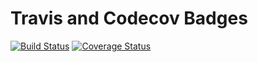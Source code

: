 # Travis and Codecov Badges
[![Build Status](https://travis-ci.com/DiegoZertuche/cs107test.svg?branch=master)](https://travis-ci.com/DiegoZertuche/cs107test)
[![Coverage Status](https://codecov.io/gh/DiegoZertuche/cs107test/branch/master/graph/badge.svg?token=72YGYEQM60)](https://codecov.io/gh/DiegoZertuche/cs107test)